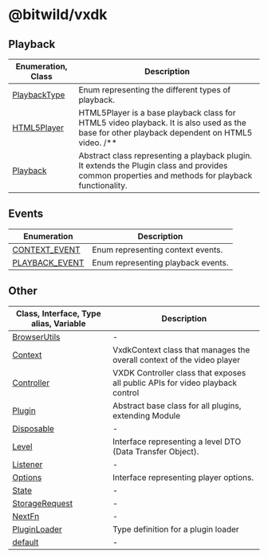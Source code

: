 # @bitwild/vxdk

## Playback

| Enumeration, Class | Description |
| ------ | ------ |
| [PlaybackType](enumerations/PlaybackType.md) | Enum representing the different types of playback. |
| [HTML5Player](classes/HTML5Player.md) | HTML5Player is a base playback class for HTML5 video playback. It is also used as the base for other playback dependent on HTML5 video. /** |
| [Playback](classes/Playback.md) | Abstract class representing a playback plugin. It extends the Plugin class and provides common properties and methods for playback functionality. |

## Events

| Enumeration | Description |
| ------ | ------ |
| [CONTEXT\_EVENT](enumerations/CONTEXT_EVENT.md) | Enum representing context events. |
| [PLAYBACK\_EVENT](enumerations/PLAYBACK_EVENT.md) | Enum representing playback events. |

## Other

| Class, Interface, Type alias, Variable | Description |
| ------ | ------ |
| [BrowserUtils](classes/BrowserUtils.md) | - |
| [Context](classes/Context.md) | VxdkContext class that manages the overall context of the video player |
| [Controller](classes/Controller.md) | VXDK Controller class that exposes all public APIs for video playback control |
| [Plugin](classes/Plugin.md) | Abstract base class for all plugins, extending Module |
| [Disposable](interfaces/Disposable.md) | - |
| [Level](interfaces/Level.md) | Interface representing a level DTO (Data Transfer Object). |
| [Listener](interfaces/Listener.md) | - |
| [Options](interfaces/Options.md) | Interface representing player options. |
| [State](interfaces/State.md) | - |
| [StorageRequest](interfaces/StorageRequest.md) | - |
| [NextFn](type-aliases/NextFn.md) | - |
| [PluginLoader](type-aliases/PluginLoader.md) | Type definition for a plugin loader |
| [default](variables/default.md) | - |
